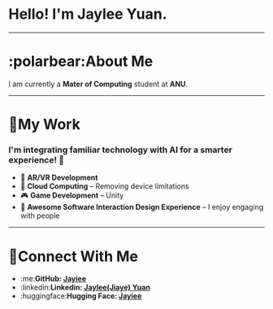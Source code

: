 ﻿# Hello! I'm Jaylee Yuan.

---

# :polarbear:About Me

I am currently a **Mater of Computing** student at **ANU**. 

---

# 🧠My Work

### I'm integrating familiar technology with AI for a smarter experience! 🥗

- 🚀 **AR/VR Development**
- 💭 **Cloud Computing** – Removing device limitations
- 🎮 **Game Development** – Unity
- 🍻 **Awesome Software Interaction Design Experience** – I enjoy engaging with people

---

# 🍕Connect With Me

- :me:**GitHub: [Jayiee](https://github.com/Jayiee)**
- :linkedin:**Linkedin: [Jaylee(Jiaye) Yuan](https://www.linkedin.com/in/jaylee-jiaye-yuan-88a853252/)**
- :huggingface:**Hugging Face: [Jayiee](https://huggingface.co/Jayiee)**